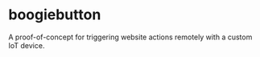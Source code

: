 # boogiebutton
A proof-of-concept for triggering website actions remotely with a custom IoT device.

